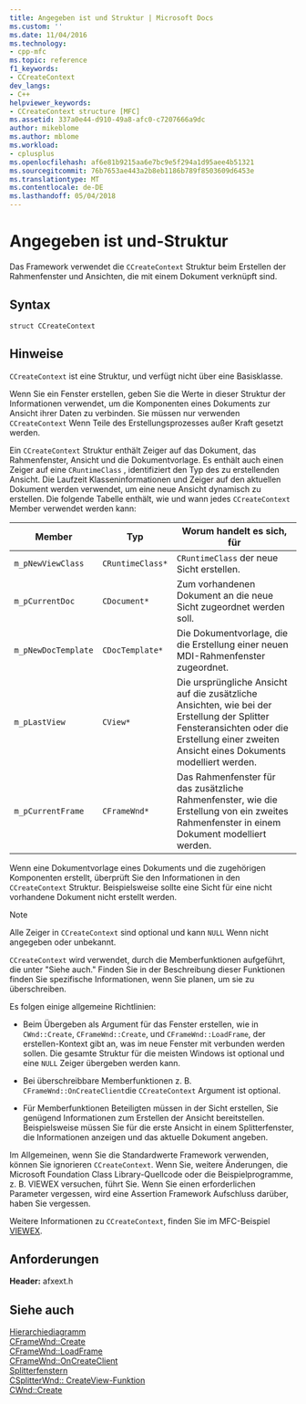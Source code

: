 ```yaml
---
title: Angegeben ist und Struktur | Microsoft Docs
ms.custom: ''
ms.date: 11/04/2016
ms.technology:
- cpp-mfc
ms.topic: reference
f1_keywords:
- CCreateContext
dev_langs:
- C++
helpviewer_keywords:
- CCreateContext structure [MFC]
ms.assetid: 337a0e44-d910-49a8-afc0-c7207666a9dc
author: mikeblome
ms.author: mblome
ms.workload:
- cplusplus
ms.openlocfilehash: af6e81b9215aa6e7bc9e5f294a1d95aee4b51321
ms.sourcegitcommit: 76b7653ae443a2b8eb1186b789f8503609d6453e
ms.translationtype: MT
ms.contentlocale: de-DE
ms.lasthandoff: 05/04/2018
---
```

# <a name="ccreatecontext-structure"></a>Angegeben ist und-Struktur
Das Framework verwendet die `CCreateContext` Struktur beim Erstellen der Rahmenfenster und Ansichten, die mit einem Dokument verknüpft sind.  
  
## <a name="syntax"></a>Syntax  
  
```  
struct CCreateContext  
```  
  
## <a name="remarks"></a>Hinweise  
 `CCreateContext` ist eine Struktur, und verfügt nicht über eine Basisklasse.  
  
 Wenn Sie ein Fenster erstellen, geben Sie die Werte in dieser Struktur der Informationen verwendet, um die Komponenten eines Dokuments zur Ansicht ihrer Daten zu verbinden. Sie müssen nur verwenden `CCreateContext` Wenn Teile des Erstellungsprozesses außer Kraft gesetzt werden.  
  
 Ein `CCreateContext` Struktur enthält Zeiger auf das Dokument, das Rahmenfenster, Ansicht und die Dokumentvorlage. Es enthält auch einen Zeiger auf eine `CRuntimeClass` , identifiziert den Typ des zu erstellenden Ansicht. Die Laufzeit Klasseninformationen und Zeiger auf den aktuellen Dokument werden verwendet, um eine neue Ansicht dynamisch zu erstellen. Die folgende Tabelle enthält, wie und wann jedes `CCreateContext` Member verwendet werden kann:  
  
|Member|Typ|Worum handelt es sich, für|  
|------------|----------|--------------------|  
|`m_pNewViewClass`|`CRuntimeClass*`|`CRuntimeClass` der neue Sicht erstellen.|  
|`m_pCurrentDoc`|`CDocument*`|Zum vorhandenen Dokument an die neue Sicht zugeordnet werden soll.|  
|`m_pNewDocTemplate`|`CDocTemplate*`|Die Dokumentvorlage, die die Erstellung einer neuen MDI-Rahmenfenster zugeordnet.|  
|`m_pLastView`|`CView*`|Die ursprüngliche Ansicht auf die zusätzliche Ansichten, wie bei der Erstellung der Splitter Fensteransichten oder die Erstellung einer zweiten Ansicht eines Dokuments modelliert werden.|  
|`m_pCurrentFrame`|`CFrameWnd*`|Das Rahmenfenster für das zusätzliche Rahmenfenster, wie die Erstellung von ein zweites Rahmenfenster in einem Dokument modelliert werden.|  
  
 Wenn eine Dokumentvorlage eines Dokuments und die zugehörigen Komponenten erstellt, überprüft Sie den Informationen in den `CCreateContext` Struktur. Beispielsweise sollte eine Sicht für eine nicht vorhandene Dokument nicht erstellt werden.  
  
> [!NOTE]
>  Alle Zeiger in `CCreateContext` sind optional und kann `NULL` Wenn nicht angegeben oder unbekannt.  
  
 `CCreateContext` wird verwendet, durch die Memberfunktionen aufgeführt, die unter "Siehe auch." Finden Sie in der Beschreibung dieser Funktionen finden Sie spezifische Informationen, wenn Sie planen, um sie zu überschreiben.  
  
 Es folgen einige allgemeine Richtlinien:  
  
-   Beim Übergeben als Argument für das Fenster erstellen, wie in `CWnd::Create`, `CFrameWnd::Create`, und `CFrameWnd::LoadFrame`, der erstellen-Kontext gibt an, was im neue Fenster mit verbunden werden sollen. Die gesamte Struktur für die meisten Windows ist optional und eine `NULL` Zeiger übergeben werden kann.  
  
-   Bei überschreibbare Memberfunktionen z. B. `CFrameWnd::OnCreateClient`die `CCreateContext` Argument ist optional.  
  
-   Für Memberfunktionen Beteiligten müssen in der Sicht erstellen, Sie genügend Informationen zum Erstellen der Ansicht bereitstellen. Beispielsweise müssen Sie für die erste Ansicht in einem Splitterfenster, die Informationen anzeigen und das aktuelle Dokument angeben.  
  
 Im Allgemeinen, wenn Sie die Standardwerte Framework verwenden, können Sie ignorieren `CCreateContext`. Wenn Sie, weitere Änderungen, die Microsoft Foundation Class Library-Quellcode oder die Beispielprogramme, z. B. VIEWEX versuchen, führt Sie. Wenn Sie einen erforderlichen Parameter vergessen, wird eine Assertion Framework Aufschluss darüber, haben Sie vergessen.  
  
 Weitere Informationen zu `CCreateContext`, finden Sie im MFC-Beispiel [VIEWEX](../../visual-cpp-samples.md).  
  
## <a name="requirements"></a>Anforderungen  
 **Header:** afxext.h  
  
## <a name="see-also"></a>Siehe auch  
 [Hierarchiediagramm](../../mfc/hierarchy-chart.md)   
 [CFrameWnd::Create](../../mfc/reference/cframewnd-class.md#create)   
 [CFrameWnd::LoadFrame](../../mfc/reference/cframewnd-class.md#loadframe)   
 [CFrameWnd::OnCreateClient](../../mfc/reference/cframewnd-class.md#oncreateclient)   
 [Splitterfenstern](../../mfc/reference/csplitterwnd-class.md#create)   
 [CSplitterWnd:: CreateView-Funktion](../../mfc/reference/csplitterwnd-class.md#createview)   
 [CWnd::Create](../../mfc/reference/cwnd-class.md#create)


